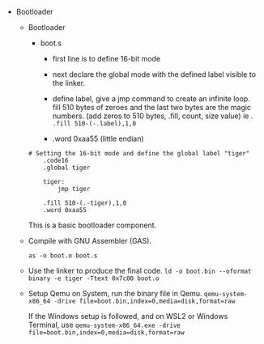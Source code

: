 - Bootloader

    - Bootloader

        - boot.s

            - first line is to define 16-bit mode

            - next declare the global mode with the defined label visible to the linker.

            -  define label, give a jmp command to create an infinite loop. fill 510 bytes of zeroes
            and the last two bytes are the magic numbers. (add zeros to 510 bytes, .fill, count, size value)
            ie . `.fill 510-(-.label),1,0`

            - .word 0xaa55 (little endian)

        ```
        # Setting the 16-bit mode and define the global label "tiger"
            .code16
            .global tiger

            tiger:
                jmp tiger

            .fill 510-(.-tiger),1,0
            .word 0xaa55
        ```

        This is a basic bootloader component.

    - Compile with GNU Assembler (GAS).
        
        `as -o boot.o boot.s`

    - Use the linker to produce the final code.
        `ld -o boot.bin --oformat binary -e tiger -Ttext 0x7c00 boot.o`

    - Setup Qemu on System, run the binary file in Qemu.
        `qemu-system-x86_64 -drive file=boot.bin,index=0,media=disk,format=raw`

        If the Windows setup is followed, and on WSL2 or Windows Terminal, use 
        `qemu-system-x86_64.exe -drive file=boot.bin,index=0,media=disk,format=raw`